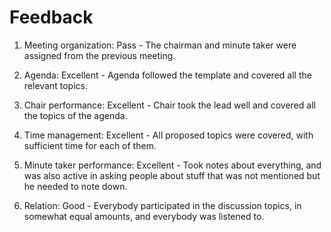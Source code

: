 # Feedback

1) Meeting organization: Pass - The chairman and minute taker were assigned from the previous meeting.
 
2) Agenda: Excellent - Agenda followed the template and covered all the relevant topics.

3) Chair performance: Excellent - Chair took the lead well and covered all the topics of the agenda.

4) Time management: Excellent - All proposed topics were covered, with sufficient time for each of them.

5) Minute taker performance: Excellent - Took notes about everything, and was also active in asking people about stuff that was not mentioned but he needed to note down.

6) Relation: Good - Everybody participated in the discussion topics, in somewhat equal amounts, and everybody was listened to.